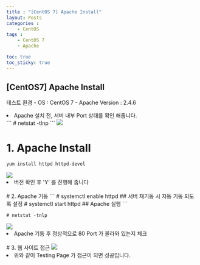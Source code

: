 ```yaml
---
title : "[CentOS 7] Apache Install"
layout: Posts
categories : 
    - CentOS
tags :
    - CentOS 7
    - Apache

toc: true
toc_sticky: true
---
```


## [CentOS7] Apache Install

테스트 환경
    - OS : CentOS 7
    - Apache Version : 2.4.6

<li>Apache 설치 전, 서버 내부 Port 상태를 확인 해줍니다.</li>
```
# netstat -tlnp
```
<img src="https://github.com/hyundo0630/hyundo0630.github.io/blob/main/images/CentOS7%20netstat.png?raw=true">

# 1. Apache Install
```
yum install httpd httpd-devel
```
<img src="https://github.com/hyundo0630/hyundo0630.github.io/blob/main/images/CentOS7%20Install%20%EB%B2%84%EC%A0%84%20%EC%B2%B4%ED%81%AC.png?raw=true">
<br>
<li>버전 확인 후 'Y' 를 진행해 줍니다</li>
<br>
# 2. Apache 기동
```
# systemctl enable httpd ## 서버 재기동 시 자동 기동 되도록 설정
# systemctl start httpd ## Apache 실행
```

```
# netstat -tnlp
```
<img src="https://github.com/hyundo0630/hyundo0630.github.io/blob/main/images/CentOS7%2080%20Port.png?raw=true">
<li>Apache 기동 후 정상적으로 80 Port 가 올라와 있는지 체크</li>
<br>
# 3. 웹 사이트 접근
<img src="https://github.com/hyundo0630/hyundo0630.github.io/blob/main/images/apache%20test%20page.png?raw=true">
<li> 위와 같이 Testing Page 가 접근이 되면 성공입니다.</li>
